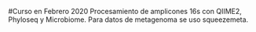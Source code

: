 #Curso en Febrero 2020 
Procesamiento de amplicones 16s con QIIME2, Phyloseq y Microbiome.
Para datos de metagenoma se uso squeezemeta.
